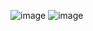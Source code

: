 ![image](https://github.com/PaulaYaniz/year_2/assets/89135778/ac7192a0-4412-47d5-8ac7-17e438f4df7a)
![image](https://github.com/PaulaYaniz/year_2/assets/89135778/a9c549d2-9349-4e51-9fef-4ebd9807c713)
